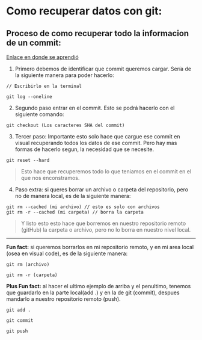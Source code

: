 # Como recuperar datos con git:

## Proceso de como recuperar todo la informacion de un commit:

[Enlace en donde se aprendió](https://www.bufa.es/git-borrar-archivos-carpetas/#:~:text=Para%20borrar%20archivos%20o%20carpetas%20tambi%C3%A9n%20%C2%ABarriba%C2%BB%20en,repositorio%20Este%20post%20ha%20sido%20archivado%20en%20Git.)

1. Primero debemos de identificar que commit queremos cargar. Sería de la siguiente manera para poder hacerlo:
~~~
// Escribirlo en la terminal

git log --oneline
~~~

2. Segundo paso entrar en el commit. Esto se podrá hacerlo con el siguiente comando:
~~~
git checkout (Los caracteres SHA del commit)
~~~

3. Tercer paso: Importante esto solo hace que cargue ese commit en visual recuperando todos los datos de ese commit. Pero hay mas formas de hacerlo segun, la necesidad que se necesite.

~~~
git reset --hard
~~~

> Esto hace que recuperemos todo lo que teniamos en el commit en el que nos enconstramos.

4. Paso extra: si queres borrar un archivo o carpeta del repositorio, pero no de manera local, es de la siguiente manera:

~~~
git rm --cached (mi archivo) // esto es solo con archivos
git rm -r --cached (mi carpeta) // borra la carpeta
~~~

> Y listo esto esto hace que borremos en nuestro repositorio remoto (gitHub) la carpeta o archivo, pero no lo borra en nuestro nivel local.

---

**Fun fact:** si queremos borrarlos en mi repositorio remoto, y en mi area local (osea en visual code), es de la siguiente manera:

~~~
git rm (archivo)

git rm -r (carpeta)
~~~

**Plus Fun fact:** al hacer el ultimo ejemplo de arriba y el penultimo, tenemos que guardarlo en la parte local(add .) y en la de git (commit), despues mandarlo a nuestro repositorio remoto (push).

~~~
git add .

git commit

git push
~~~

